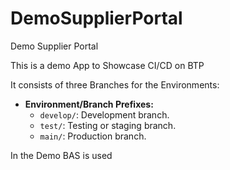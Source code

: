 # DemoSupplierPortal
Demo Supplier Portal

This is a demo App to Showcase CI/CD on BTP

It consists of three Branches for the Environments:

- **Environment/Branch Prefixes:**
  - `develop/`: Development branch.
  - `test/`: Testing or staging branch.
  - `main/`: Production branch.

In the Demo BAS is used
